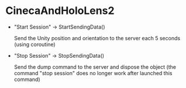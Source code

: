 # CinecaAndHoloLens2

- "Start Session" -> StartSendingData()
	
	Send the Unity position and orientation to the server each 5 seconds (using coroutine)

- "Stop Session" -> StopSendingData()
	
	Send the dump command to the server and dispose the object (the command "stop session" does no longer work after launched this command)